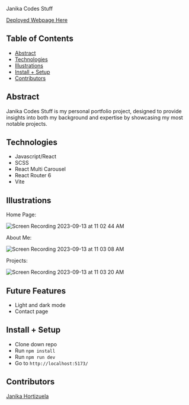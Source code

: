 Janika Codes Stuff

[Deployed Webpage Here](https://janika-codes-stuff.netlify.app/)

## Table of Contents

- [Abstract](#abstract)
- [Technologies](#technologies)
- [Illustrations](#illustrations)
- [Install + Setup](#set-up)
- [Contributors](#contributors)

## Abstract

Janika Codes Stuff is my personal portfolio project, designed to provide
insights into both my background and expertise by showcasing my most notable
projects.

## Technologies

- Javascript/React
- SCSS
- React Multi Carousel
- React Router 6
- Vite

## Illustrations

Home Page:

![Screen Recording 2023-09-13 at 11 02 44 AM](https://github.com/jhortizu01/janika-codes-stuff-2.0/assets/21073095/8dbd0400-01d7-4fce-8edd-27443bb69c42)

About Me:

![Screen Recording 2023-09-13 at 11 03 08 AM](https://github.com/jhortizu01/janika-codes-stuff-2.0/assets/21073095/e9b14c45-719d-49e1-a2af-19e368665072)

Projects:

![Screen Recording 2023-09-13 at 11 03 20 AM](https://github.com/jhortizu01/janika-codes-stuff-2.0/assets/21073095/49b855a0-e4ac-4c2d-bbf8-dd85e137d71b)


## Future Features

- Light and dark mode
- Contact page

## Install + Setup

- Clone down repo
- Run <code>npm install</code>
- Run <code>npm run dev</code>
- Go to <code>http://localhost:5173/</code>

## Contributors

[Janika Hortizuela](https://github.com/jhortizu01)
